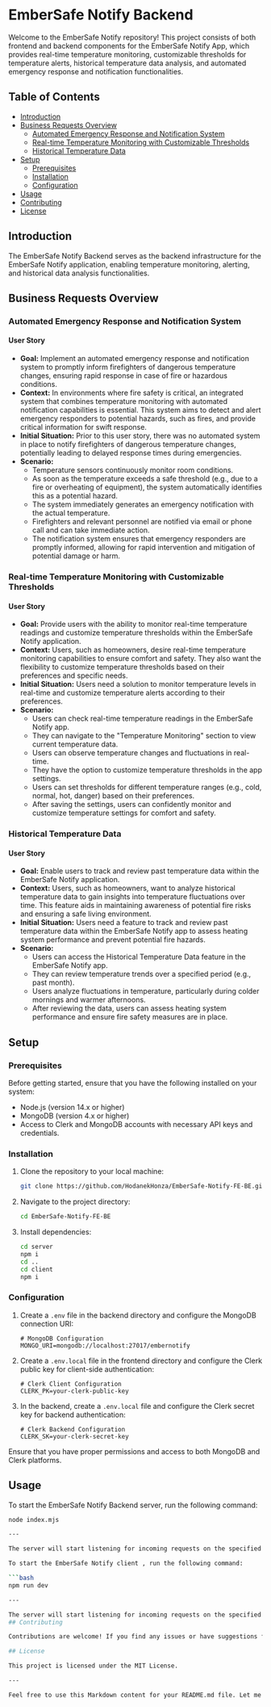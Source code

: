 # EmberSafe Notify Backend

Welcome to the EmberSafe Notify repository! This project consists of both frontend and backend components for the EmberSafe Notify App, which provides real-time temperature monitoring, customizable thresholds for temperature alerts, historical temperature data analysis, and automated emergency response and notification functionalities.

## Table of Contents

- [Introduction](#introduction)
- [Business Requests Overview](#business-requests-overview)
  - [Automated Emergency Response and Notification System](#automated-emergency-response-and-notification-system)
  - [Real-time Temperature Monitoring with Customizable Thresholds](#real-time-temperature-monitoring-with-customizable-thresholds)
  - [Historical Temperature Data](#historical-temperature-data)
- [Setup](#setup)
  - [Prerequisites](#prerequisites)
  - [Installation](#installation)
  - [Configuration](#configuration)
- [Usage](#usage)
- [Contributing](#contributing)
- [License](#license)

## Introduction

The EmberSafe Notify Backend serves as the backend infrastructure for the EmberSafe Notify application, enabling temperature monitoring, alerting, and historical data analysis functionalities.

## Business Requests Overview

### Automated Emergency Response and Notification System

#### User Story

- **Goal:** Implement an automated emergency response and notification system to promptly inform firefighters of dangerous temperature changes, ensuring rapid response in case of fire or hazardous conditions.
- **Context:** In environments where fire safety is critical, an integrated system that combines temperature monitoring with automated notification capabilities is essential. This system aims to detect and alert emergency responders to potential hazards, such as fires, and provide critical information for swift response.
- **Initial Situation:** Prior to this user story, there was no automated system in place to notify firefighters of dangerous temperature changes, potentially leading to delayed response times during emergencies.
- **Scenario:**
  - Temperature sensors continuously monitor room conditions.
  - As soon as the temperature exceeds a safe threshold (e.g., due to a fire or overheating of equipment), the system automatically identifies this as a potential hazard.
  - The system immediately generates an emergency notification with the actual temperature.
  - Firefighters and relevant personnel are notified via email or phone call and can take immediate action.
  - The notification system ensures that emergency responders are promptly informed, allowing for rapid intervention and mitigation of potential damage or harm.

### Real-time Temperature Monitoring with Customizable Thresholds

#### User Story

- **Goal:** Provide users with the ability to monitor real-time temperature readings and customize temperature thresholds within the EmberSafe Notify application.
- **Context:** Users, such as homeowners, desire real-time temperature monitoring capabilities to ensure comfort and safety. They also want the flexibility to customize temperature thresholds based on their preferences and specific needs.
- **Initial Situation:** Users need a solution to monitor temperature levels in real-time and customize temperature alerts according to their preferences.
- **Scenario:**
  - Users can check real-time temperature readings in the EmberSafe Notify app.
  - They can navigate to the "Temperature Monitoring" section to view current temperature data.
  - Users can observe temperature changes and fluctuations in real-time.
  - They have the option to customize temperature thresholds in the app settings.
  - Users can set thresholds for different temperature ranges (e.g., cold, normal, hot, danger) based on their preferences.
  - After saving the settings, users can confidently monitor and customize temperature settings for comfort and safety.

### Historical Temperature Data

#### User Story

- **Goal:** Enable users to track and review past temperature data within the EmberSafe Notify application.
- **Context:** Users, such as homeowners, want to analyze historical temperature data to gain insights into temperature fluctuations over time. This feature aids in maintaining awareness of potential fire risks and ensuring a safe living environment.
- **Initial Situation:** Users need a feature to track and review past temperature data within the EmberSafe Notify app to assess heating system performance and prevent potential fire hazards.
- **Scenario:**
  - Users can access the Historical Temperature Data feature in the EmberSafe Notify app.
  - They can review temperature trends over a specified period (e.g., past month).
  - Users analyze fluctuations in temperature, particularly during colder mornings and warmer afternoons.
  - After reviewing the data, users can assess heating system performance and ensure fire safety measures are in place.

## Setup

### Prerequisites

Before getting started, ensure that you have the following installed on your system:

- Node.js (version 14.x or higher)
- MongoDB (version 4.x or higher)
- Access to Clerk and MongoDB accounts with necessary API keys and credentials.

### Installation

1. Clone the repository to your local machine:

    ```bash
    git clone https://github.com/HodanekHonza/EmberSafe-Notify-FE-BE.git
    ```

2. Navigate to the project directory:

    ```bash
    cd EmberSafe-Notify-FE-BE 
    ```

3. Install dependencies:

    ```bash
    cd server
    npm i
    cd ..
    cd client
    npm i 
    ```

### Configuration

1. Create a `.env` file in the backend directory and configure the MongoDB connection URI:

    ```plaintext
    # MongoDB Configuration
    MONGO_URI=mongodb://localhost:27017/embernotify
    ```

2. Create a `.env.local` file in the frontend directory and configure the Clerk public key for client-side authentication:

    ```plaintext
    # Clerk Client Configuration
    CLERK_PK=your-clerk-public-key
    ```

3. In the backend, create a `.env.local` file and configure the Clerk secret key for backend authentication:

    ```plaintext
    # Clerk Backend Configuration
    CLERK_SK=your-clerk-secret-key
    ```

Ensure that you have proper permissions and access to both MongoDB and Clerk platforms.



## Usage

To start the EmberSafe Notify Backend server, run the following command:

```bash
node index.mjs

---

The server will start listening for incoming requests on the specified port (default is 3000).

To start the EmberSafe Notify client , run the following command:

```bash
npm run dev

---

The server will start listening for incoming requests on the specified port (default is 3000).
## Contributing

Contributions are welcome! If you find any issues or have suggestions for improvement, please feel free to open an issue or submit a pull request.

## License

This project is licensed under the MIT License.

---

Feel free to use this Markdown content for your README.md file. Let me know if you need further assistance!
